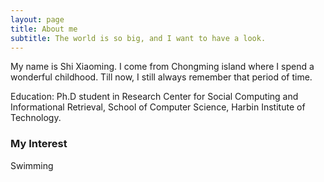 ```yaml
---
layout: page
title: About me
subtitle: The world is so big, and I want to have a look.
---
```


My name is Shi Xiaoming. I come from Chongming island where I spend a wonderful childhood. Till now, I still always remember that period of time.

Education:
Ph.D student in Research Center for Social Computing and Informational Retrieval, School of Computer Science, Harbin Institute of Technology.

### My Interest
Swimming
[^_^]: Ha Ha
